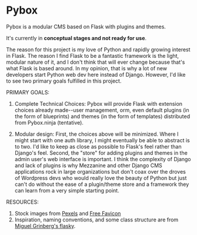 # Pybox
Pybox is a modular CMS based on Flask with plugins and themes.

It's currently in **conceptual stages and not ready for use**.

The reason for this project is my love of Python and rapidly growing interest in Flask. The reason I find Flask to be a fantastic framework is the light, modular nature of it, and I don't think that will ever change because that's what Flask is based around. In my opinion, that is why a lot of new developers start Python web dev here instead of Django. However, I'd like to see two primary goals fulfilled in this project.

PRIMARY GOALS:

1. Complete Technical Choices: Pybox will provide Flask with extension choices already made--user management, orm, even default plugins (in the form of blueprints) and themes (in the form of templates) distributed from Pybox.ninja (tentative).

2. Modular design: First, the choices above will be minimized. Where I might start with one auth library, I might eventually be able to abstract is to two. I'd like to keep as close as possible to Flask's feel rather than Django's feel. Second, the "store" for adding plugins and themes in the admin user's web interface is important. I think the complexity of Django and lack of plugins is why Mezzanine and other Django CMS applications rock in large organizations but don't coax over the droves of Wordpress devs who would really love the beauty of Python but just can't do without the ease of a plugin/theme store and a framework they can learn from a very simple starting point.

RESOURCES:

1. Stock images from [Pexels](www.pexels.com) and [Free Favicon](www.freefavicon.com)
2. Inspiration, naming conventions, and some class structure are from [Miguel Grinberg's flasky](https://github.com/miguelgrinberg/flasky).
